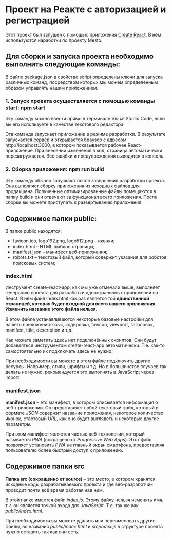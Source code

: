# Проект на Реакте с авторизацией и регистрацией

Этот проект был запущен с помощью приложения [Create React](https://github.com/facebook/create-react-app).
В нем используются наработки по проекту Mesto.

##  Для сборки и запуска проекта необходимо выполнить следующие команды:
В файле package.json в свойстве script определены ключи для запуска различных команд, посредством которых мы можем определённым образом управлять нашим приложением.

### 1. Запуск проекта осуществляется с помощью команды start: npm start
Эту команду можно ввести прямо в терминале Visual Studio Code, если вы его используете в качестве текстового редактора.

Эта команда запускает приложение в режиме разработки. В результате запускается сервер и открывается браузер с адресом http://localhost:3000, в котором показывается рабочее React-приложение. При внесении изменения в код, страница автоматически перезагружается. Все ошибки и предупреждения выводятся в консоль.

### 2. Сборка приложения: npm run build

Эту команду обычно запускают после завершения разработки проекта. Она выполняет сборку приложения из исходных файлов для продакшена. Полученные оптимизированные файлы помещаются в папку build и они отвечают за функционал всего приложения. После сборки вы можете приступать к развертыванию приложения.

## Содержимое папки public:

В папке public находятся:

- favicon.ico, logo192.png, logo512.png – иконки;
- index.html – HTML шаблон страницы;
- manifest.json – манифест веб-приложения;
- robots.txt – текстовый файл, который содержит указания для роботов поисковых систем;

### index.html

Инструмент create-react-app, как мы уже отмечали выше, выполняет генерацию проекта для разработки одностраничных приложений на React. В нём файл index.html как раз является той **единственной страницей, которая будет входной для всего нашего приложения. Изменить название этого файла нельзя.**

В этом файле устанавливаются некоторые базовые настройки для нашего приложения: язык, кодировка, favicon, viewport, заголовок, manifest, title, description и т.д.

Как можете заметить здесь нет подключённых скриптов. Они будут добавляться инструментом create-react-app автоматически. Т.е. как-то самостоятельно их подключать здесь не нужно.

При необходимости вы можете в этом файле подключить другие ресурсы. Например, стили, шрифты и т.д. Но в большинстве случаев так делать не нужно, рекомендуется это выполнять в JavaScript через import.

### manifest.json

**manifest.json** – это манифест, в котором описывается информация о веб-приложении. Он представляет собой текстовый файл, который в формате *JSON* содержит название приложения, некоторое количество иконок, стартовый *URL*, как оно будет выглядеть и некоторые другие параметры.

При этом манифест является частью веб-технологии, который называется *PWA* (сокращено от *Progressive Web Apps*). Этот файл позволяет установить *PWA* на главный экран смартфона, предоставляя пользователю более быстрый доступ к приложению.

## Содержимое папки src

**Папка src (сокращенно от source)** – это место, в котором хранятся исходные коды разрабатываемого проекта и где веб-разработчик проводит почти всё время работая над ним.

В этой папке имеется файл *index.js*. Этому файлу нельзя изменять имя, т.к. он является точкой входа для *JavaScript*. Т.е. так же как *public/index.html*.

При необходимости вы можете удалить или переименовать другие файлы, но названия *public/index.html* и *src/index.js* в структуре проекта нужно оставить так как они есть.

